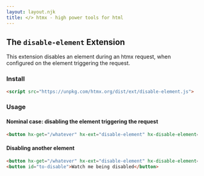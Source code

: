 ```yaml
---
layout: layout.njk
title: </> htmx - high power tools for html
---
```


## The `disable-element` Extension

This extension disables an element during an htmx request, when configured on the element triggering the request.

### Install

```html
<script src="https://unpkg.com/htmx.org/dist/ext/disable-element.js">
```

### Usage

#### Nominal case: disabling the element triggering the request
```html
<button hx-get="/whatever" hx-ext="disable-element" hx-disable-element="self">Click me</button>
```

#### Disabling another element
```html
<button hx-get="/whatever" hx-ext="disable-element" hx-disable-element="#to-disable">Click me</button>
<button id="to-disable">Watch me being disabled</button>
```
